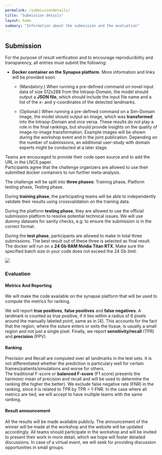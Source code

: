 ```yaml
---
permalink: /submissiondetails/
title: "Submission details"
layout: home
summary: "Information about the submission and the evaluation"
---
```


## Submission

For the purpose of result verification and to encourage reproducibility and transparency, all entries must submit the following:

- **Docker container on the Synapse platform**. More information and links will be provided soon.

  - (Mandatory:) When running a pre-defined command on novel input data of size 512x288 from the Intraop-Domain, the model should output a **JSON file**, which should include the input file name and a list of the x- and y-coordinates of the detected landmarks.

  - (Optional:) When running a pre-defined command on a Sim-Domain image, the model should output an image, which was **transformed** into the Intraop-Domain and vice versa. These results do not play a role in the final rankings, but should provide insights on the quality of image-to-image transformation. Example images will be shown during the workshop event and in the joint publication. Depending on the number of submissions, an additional user-study with domain experts might be conducted at a later stage.

Teams are encouraged to provide their code open source and to add the URL in the LNCS paper.  
Participants agree that the challenge organizers are allowed to use their submitted docker containers to run further meta-analysis.

The challenge will be split into **three phases**: Training phase, Platform testing phase, Testing phase.

During **training phase**, the participating teams will be able to independently validate their results using crossvalidation on the training data.

During the platform **testing phase**, they are allowed to use the official submission platform to resolve potential technical issues. We will use dummy datasets for sanity checks, e.g. to ensure the submission is in the correct format.

During the **test phase**, participants are allowed to make in total three submissions. The best result out of these three is selected as final result. The docker will run on a **24 Gb RAM Nvidia Titan RTX**. Make sure the specified batch size in your code does not exceed the 24 Gb limit.

<img src="/assets/images/submission_details.png" srcset="/assets/images/submission_details.png 1836w, /assets/images/submission_details-medium.png 1212w, /assets/images/submission_details-small.png 606w, /assets/images/submission_details-mini.png 184w" sizes="50vw">

### Evaluation

#### Metrics And Reporting

We will make the code available on the synapse platform that will be used to compute the metrics for ranking.

We will report **true positives**, **false positives** and **false negatives**.
A landmark is counted as true positive, if it lies within a radius of 6 pixels around the manually labeled point, same as in [4]. This accounts for the fact that the region, where the suture enters or exits the tissue, is usually a small region and not just a single pixel. Finally, we report **sensitivity/recall** (TPR) and **precision** (PPV).

#### Ranking

Precision and Recall are computed over all landmarks in the test sets. It is not differentiated whether the prediction is particulary well for certain frames/patients/simulations and worse for others.  
The traditional F-score or **balanced F-score** (F1 score) presents the harmonic mean of precision and recall and will be used to determine the ranking (the higher the better).
We exclude false negative rate (FNR) in the ranking, since it is related to TPR by TPR = 1-FNR. In the case where all metrics are tied, we will accept to have multiple teams with the same ranking.

#### Result announcement

All the results will be made available publicly. The announcement of the winner will be made at the workshop and the website will be updated accordingly.
All teams should participate in the workshop and will be invited to present their work in more detail, which we hope will foster detailed discussions. In case of a virtual event, we will seek for providing discussion opportunities in small groups.
